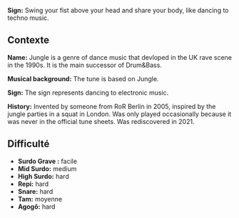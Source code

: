 **Sign:** Swing your fist above your head and share your body, like dancing to
techno music.

## Contexte

**Name:** Jungle is a genre of dance music that devloped in the UK rave scene in
the 1990s. It is the main successor of Drum&Bass.

**Musical background:** The tune is based on Jungle.

**Sign:** The sign represents dancing to electronic music.

**History:** Invented by someone from RoR Berlin in 2005, inspired by the jungle
parties in a squat in London. Was only played occasionally because it was never
in the official tune sheets. Was rediscovered in 2021.

## Difficulté

* **Surdo Grave :** facile
* **Mid Surdo:** medium
* **High Surdo:** hard
* **Repi:** hard
* **Snare:** hard
* **Tam:** moyenne
* **Agogô:** hard
